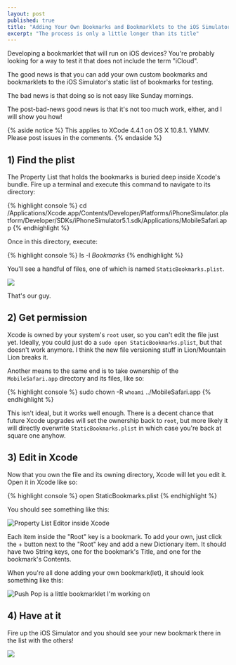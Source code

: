 ```yaml
---
layout: post
published: true
title: "Adding Your Own Bookmarks and Bookmarklets to the iOS Simulator's Mobile Safari"
excerpt: "The process is only a little longer than its title"
---
```


Developing a bookmarklet that will run on iOS devices? You're probably looking for a way to test it that does not include the term "iCloud".

The good news is that you can add your own custom bookmarks and bookmarklets to the iOS Simulator's static list of bookmarks for testing.

The bad news is that doing so is not easy like Sunday mornings.

The post-bad-news good news is that it's not too much work, either, and I will show you how!

{% aside notice %}
This applies to XCode 4.4.1 on OS X 10.8.1. YMMV. Please post issues in the comments.
{% endaside %}

## 1) Find the plist

The Property List that holds the bookmarks is buried deep inside Xcode's bundle. Fire up a terminal and execute this command to navigate to its directory:

{% highlight console %}
cd /Applications/Xcode.app/Contents/Developer/Platforms/iPhoneSimulator.platform/Developer/SDKs/iPhoneSimulator5.1.sdk/Applications/MobileSafari.app
{% endhighlight %}

Once in this directory, execute:

{% highlight console %}
ls -l *Bookmarks*
{% endhighlight %}

You'll see a handful of files, one of which is named `StaticBookmarks.plist`.

![][static-bookmarks]

That's our guy.

## 2) Get permission

Xcode is owned by your system's `root` user, so you can't edit the file just yet. Ideally, you could just do a `sudo open StaticBookmarks.plist`, but that doesn't work anymore. I think the new file versioning stuff in Lion/Mountain Lion breaks it.

Another means to the same end is to take ownership of the `MobileSafari.app` directory and its files, like so:

{% highlight console %}
sudo chown -R `whoami` ../MobileSafari.app
{% endhighlight %}

This isn't ideal, but it works well enough. There is a decent chance that future Xcode upgrades will set the ownership back to `root`, but more likely it will directly overwrite `StaticBookmarks.plist` in which case you're back at square one anyhow.

## 3) Edit in Xcode

Now that you own the file and its owning directory, Xcode will let you edit it. Open it in Xcode like so:

{% highlight console %}
open StaticBookmarks.plist
{% endhighlight %}

You should see something like this:

![Property List Editor inside Xcode][xcode-plist-editor]

Each item inside the "Root" key is a bookmark. To add your own, just click the + button next to the "Root" key and add a new Dictionary item. It should have two String keys, one for the bookmark's Title, and one for the bookmark's Contents.

When you're all done adding your own bookmark(let), it should look something like this:

![Push Pop is a little bookmarklet I'm working on][xcode-plist-edited]

## 4) Have at it

Fire up the iOS Simulator and you should see your new bookmark there in the list with the others!

![][ios-simulator-bookmarks]

[xcode-plist-editor]:http://jerodsanto.net/drop/xcode-plist-editor-20120829-130203.png
[xcode-plist-edited]:http://jerodsanto.net/drop/xcode-plist-edited-20120829-130500.png
[static-bookmarks]:http://jerodsanto.net/drop/staticbookmarks-20120829-125416.png
[ios-simulator-bookmarks]:http://jerodsanto.net/drop/ios-simulator-bookmarks-20120829-130853.png
